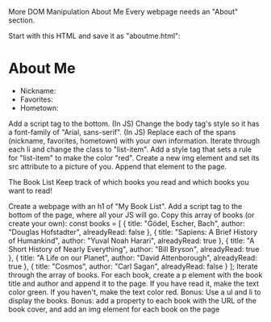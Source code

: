 More DOM Manipulation
About Me
Every webpage needs an "About" section.

Start with this HTML and save it as "aboutme.html":

<!DOCTYPE html>
<html>
 <head>
  <meta charset="utf-8" />
  <title>About Me</title>
</head>
<body>
  <h1>About Me</h1>
  <ul>
    <li>Nickname: <span id="nickname"></span>
    <li>Favorites:  <span id="favorites"></span>
    <li>Hometown: <span id="hometown"></span>
   </ul>

 </body>
</html>
Add a script tag to the bottom.
(In JS) Change the body tag's style so it has a font-family of "Arial, sans-serif".
(In JS) Replace each of the spans (nickname, favorites, hometown) with your own information.
Iterate through each li and change the class to "list-item". Add a style tag that sets a rule for "list-item" to make the color "red".
Create a new img element and set its src attribute to a picture of you. Append that element to the page.



The Book List
Keep track of which books you read and which books you want to read!

Create a webpage with an h1 of "My Book List".
Add a script tag to the bottom of the page, where all your JS will go.
Copy this array of books (or create your own):
const books = [
  {
    title: "Gödel, Escher, Bach",
    author: "Douglas Hofstadter",
    alreadyRead: false
  },
  {
    title: "Sapiens: A Brief History of Humankind",
    author: "Yuval Noah Harari",
    alreadyRead: true
  },
  {
    title: "A Short History of Nearly Everything",
    author: "Bill Bryson",
    alreadyRead: true
  },
  {
    title: "A Life on our Planet",
    author: "David Attenborough",
    alreadyRead: true
  },
  {
    title: "Cosmos",
    author: "Carl Sagan",
    alreadyRead: false
  }
];
Iterate through the array of books. For each book, create a p element with the book title and author and append it to the page.
If you have read it, make the text color green. If you haven't, make the text color red.
Bonus: Use a ul and li to display the books.
Bonus: add a property to each book with the URL of the book cover, and add an img element for each book on the page
